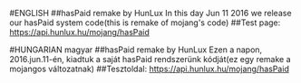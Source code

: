 #ENGLISH
##hasPaid remake by HunLux
In this day Jun 11 2016 we release our hasPaid system code(this is remake of mojang's code)
##Test page:
https://api.hunlux.hu/mojang/hasPaid

#HUNGARIAN magyar
##hasPaid remake by HunLux
Ezen a napon, 2016.jun.11-én, kiadtuk a saját hasPaid rendszerünk kódját(ez egy remake a mojangos változatnak)
##Tesztoldal:
https://api.hunlux.hu/mojang/hasPaid
